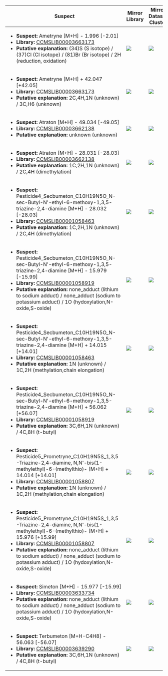 | Suspect | Mirror Library | Mirror Dataset Cluster | Image |
| --- | --- | --- | --- |
| <ul><li><b>Suspect:</b> Ametryne [M+H] -   1.996 [-2.01]</li><li><b>Library:</b> [CCMSLIB00003663173](https://gnps.ucsd.edu/ProteoSAFe/gnpslibraryspectrum.jsp?SpectrumID=CCMSLIB00003663173)</li><li><b>Putative explanation:</b> (34)S (S isotope) / (37)Cl (Cl isotope) / (81)Br (Br isotope) / 2H (reduction, oxidation)</li></ul> | ![](https://metabolomics-usi.ucsd.edu/svg/mirror?usi1=mzspec:MSV000080604:Pesticide_Mix4_pos.mzXML:scan:1558&usi2=mzspec:GNPSLIBRARY:CCMSLIB00003663173&mz_min=50&mz_max=500) | ![](https://metabolomics-usi.ucsd.edu/svg/mirror?usi1=mzspec:MSV000080604:Pesticide_Mix4_pos.mzXML:scan:1558&usi2=mzspec:MSV000084314:MSV000080604.mgf:scan:237&mz_min=50&mz_max=500) | [View USI](https://metabolomics-usi.ucsd.edu/svg/?usi=mzspec:MSV000080604:Pesticide_Mix4_pos.mzXML:scan:1558&mz_min=50&mz_max=500)| 
| <ul><li><b>Suspect:</b> Ametryne [M+H] +  42.047 [+42.05]</li><li><b>Library:</b> [CCMSLIB00003663173](https://gnps.ucsd.edu/ProteoSAFe/gnpslibraryspectrum.jsp?SpectrumID=CCMSLIB00003663173)</li><li><b>Putative explanation:</b> 2C,4H,1N (unknown) / 3C,H6 (unknown)</li></ul> | ![](https://metabolomics-usi.ucsd.edu/svg/mirror?usi1=mzspec:MSV000080604:Pesticide_Mix5_pos.mzXML:scan:1803&usi2=mzspec:GNPSLIBRARY:CCMSLIB00003663173&mz_min=50&mz_max=500) | ![](https://metabolomics-usi.ucsd.edu/svg/mirror?usi1=mzspec:MSV000080604:Pesticide_Mix5_pos.mzXML:scan:1803&usi2=mzspec:MSV000084314:MSV000080604.mgf:scan:237&mz_min=50&mz_max=500) | [View USI](https://metabolomics-usi.ucsd.edu/svg/?usi=mzspec:MSV000080604:Pesticide_Mix5_pos.mzXML:scan:1803&mz_min=50&mz_max=500)| 
| <ul><li><b>Suspect:</b> Atraton [M+H] -  49.034 [-49.05]</li><li><b>Library:</b> [CCMSLIB00003662138](https://gnps.ucsd.edu/ProteoSAFe/gnpslibraryspectrum.jsp?SpectrumID=CCMSLIB00003662138)</li><li><b>Putative explanation:</b> unknown (unknown)</li></ul> | ![](https://metabolomics-usi.ucsd.edu/svg/mirror?usi1=mzspec:MSV000080616:Pesticide_Mix1_pos_14k.mzXML:scan:45&usi2=mzspec:GNPSLIBRARY:CCMSLIB00003662138&mz_min=50&mz_max=500) | ![](https://metabolomics-usi.ucsd.edu/svg/mirror?usi1=mzspec:MSV000080616:Pesticide_Mix1_pos_14k.mzXML:scan:45&usi2=mzspec:MSV000084314:MSV000080616.mgf:scan:409&mz_min=50&mz_max=500) | [View USI](https://metabolomics-usi.ucsd.edu/svg/?usi=mzspec:MSV000080616:Pesticide_Mix1_pos_14k.mzXML:scan:45&mz_min=50&mz_max=500)| 
| <ul><li><b>Suspect:</b> Atraton [M+H] -  28.031 [-28.03]</li><li><b>Library:</b> [CCMSLIB00003662138](https://gnps.ucsd.edu/ProteoSAFe/gnpslibraryspectrum.jsp?SpectrumID=CCMSLIB00003662138)</li><li><b>Putative explanation:</b> 1C,2H,1N (unknown) / 2C,4H (dimethylation)</li></ul> | ![](https://metabolomics-usi.ucsd.edu/svg/mirror?usi1=mzspec:MSV000080616:Pesticide_Mix4_Pos_14k.mzXML:scan:2080&usi2=mzspec:GNPSLIBRARY:CCMSLIB00003662138&mz_min=50&mz_max=500) | ![](https://metabolomics-usi.ucsd.edu/svg/mirror?usi1=mzspec:MSV000080616:Pesticide_Mix4_Pos_14k.mzXML:scan:2080&usi2=mzspec:MSV000084314:MSV000080616.mgf:scan:409&mz_min=50&mz_max=500) | [View USI](https://metabolomics-usi.ucsd.edu/svg/?usi=mzspec:MSV000080616:Pesticide_Mix4_Pos_14k.mzXML:scan:2080&mz_min=50&mz_max=500)| 
| <ul><li><b>Suspect:</b> Pesticide4_Secbumeton_C10H19N5O_N-sec-Butyl-N'-ethyl-6-methoxy-1,3,5-triazine-2,4-diamine [M+H] -  28.032 [-28.03]</li><li><b>Library:</b> [CCMSLIB00001058463](https://gnps.ucsd.edu/ProteoSAFe/gnpslibraryspectrum.jsp?SpectrumID=CCMSLIB00001058463)</li><li><b>Putative explanation:</b> 1C,2H,1N (unknown) / 2C,4H (dimethylation)</li></ul> | ![](https://metabolomics-usi.ucsd.edu/svg/mirror?usi1=mzspec:MSV000080604:Pesticide_Mix4_pos.mzXML:scan:1792&usi2=mzspec:GNPSLIBRARY:CCMSLIB00001058463&mz_min=50&mz_max=500) | ![](https://metabolomics-usi.ucsd.edu/svg/mirror?usi1=mzspec:MSV000080604:Pesticide_Mix4_pos.mzXML:scan:1792&usi2=mzspec:MSV000084314:MSV000080604.mgf:scan:217&mz_min=50&mz_max=500) | [View USI](https://metabolomics-usi.ucsd.edu/svg/?usi=mzspec:MSV000080604:Pesticide_Mix4_pos.mzXML:scan:1792&mz_min=50&mz_max=500)| 
| <ul><li><b>Suspect:</b> Pesticide4_Secbumeton_C10H19N5O_N-sec-Butyl-N'-ethyl-6-methoxy-1,3,5-triazine-2,4-diamine [M+H] -  15.979 [-15.99]</li><li><b>Library:</b> [CCMSLIB00001058919](https://gnps.ucsd.edu/ProteoSAFe/gnpslibraryspectrum.jsp?SpectrumID=CCMSLIB00001058919)</li><li><b>Putative explanation:</b> none_adduct (lithium to sodium adduct) / none_adduct (sodium to potassium adduct) / 1O (hydoxylation,N-oxide,S-oxide)</li></ul> | ![](https://metabolomics-usi.ucsd.edu/svg/mirror?usi1=mzspec:MSV000080605:Pesticide_mix7_BA7_01_8697.mzXML:scan:78&usi2=mzspec:GNPSLIBRARY:CCMSLIB00001058919&mz_min=50&mz_max=500) | ![](https://metabolomics-usi.ucsd.edu/svg/mirror?usi1=mzspec:MSV000080605:Pesticide_mix7_BA7_01_8697.mzXML:scan:78&usi2=mzspec:MSV000084314:MSV000080605.mgf:scan:271&mz_min=50&mz_max=500) | [View USI](https://metabolomics-usi.ucsd.edu/svg/?usi=mzspec:MSV000080605:Pesticide_mix7_BA7_01_8697.mzXML:scan:78&mz_min=50&mz_max=500)| 
| <ul><li><b>Suspect:</b> Pesticide4_Secbumeton_C10H19N5O_N-sec-Butyl-N'-ethyl-6-methoxy-1,3,5-triazine-2,4-diamine [M+H] +  14.015 [+14.01]</li><li><b>Library:</b> [CCMSLIB00001058463](https://gnps.ucsd.edu/ProteoSAFe/gnpslibraryspectrum.jsp?SpectrumID=CCMSLIB00001058463)</li><li><b>Putative explanation:</b> 1N (unknown) / 1C,2H (methylation,chain elongation)</li></ul> | ![](https://metabolomics-usi.ucsd.edu/svg/mirror?usi1=mzspec:MSV000080604:Pesticide_Mix4_pos.mzXML:scan:934&usi2=mzspec:GNPSLIBRARY:CCMSLIB00001058463&mz_min=50&mz_max=500) | ![](https://metabolomics-usi.ucsd.edu/svg/mirror?usi1=mzspec:MSV000080604:Pesticide_Mix4_pos.mzXML:scan:934&usi2=mzspec:MSV000084314:MSV000080604.mgf:scan:217&mz_min=50&mz_max=500) | [View USI](https://metabolomics-usi.ucsd.edu/svg/?usi=mzspec:MSV000080604:Pesticide_Mix4_pos.mzXML:scan:934&mz_min=50&mz_max=500)| 
| <ul><li><b>Suspect:</b> Pesticide4_Secbumeton_C10H19N5O_N-sec-Butyl-N'-ethyl-6-methoxy-1,3,5-triazine-2,4-diamine [M+H] +  56.062 [+56.07]</li><li><b>Library:</b> [CCMSLIB00001058919](https://gnps.ucsd.edu/ProteoSAFe/gnpslibraryspectrum.jsp?SpectrumID=CCMSLIB00001058919)</li><li><b>Putative explanation:</b> 3C,6H,1N (unknown) / 4C,8H (t-butyl)</li></ul> | ![](https://metabolomics-usi.ucsd.edu/svg/mirror?usi1=mzspec:MSV000080605:Pesticide_mix4_BA4_01_8694.mzXML:scan:322&usi2=mzspec:GNPSLIBRARY:CCMSLIB00001058919&mz_min=50&mz_max=500) | ![](https://metabolomics-usi.ucsd.edu/svg/mirror?usi1=mzspec:MSV000080605:Pesticide_mix4_BA4_01_8694.mzXML:scan:322&usi2=mzspec:MSV000084314:MSV000080605.mgf:scan:271&mz_min=50&mz_max=500) | [View USI](https://metabolomics-usi.ucsd.edu/svg/?usi=mzspec:MSV000080605:Pesticide_mix4_BA4_01_8694.mzXML:scan:322&mz_min=50&mz_max=500)| 
| <ul><li><b>Suspect:</b> Pesticide5_Prometryne_C10H19N5S_1,3,5-Triazine-2,4-diamine, N,N'-bis(1-methylethyl)-6-(methylthio)- [M+H] +  14.014 [+14.01]</li><li><b>Library:</b> [CCMSLIB00001058807](https://gnps.ucsd.edu/ProteoSAFe/gnpslibraryspectrum.jsp?SpectrumID=CCMSLIB00001058807)</li><li><b>Putative explanation:</b> 1N (unknown) / 1C,2H (methylation,chain elongation)</li></ul> | ![](https://metabolomics-usi.ucsd.edu/svg/mirror?usi1=mzspec:MSV000080605:Pesticide_mix4_BA4_01_8694.mzXML:scan:354&usi2=mzspec:GNPSLIBRARY:CCMSLIB00001058807&mz_min=50&mz_max=500) | ![](https://metabolomics-usi.ucsd.edu/svg/mirror?usi1=mzspec:MSV000080605:Pesticide_mix4_BA4_01_8694.mzXML:scan:354&usi2=mzspec:MSV000084314:MSV000080605.mgf:scan:306&mz_min=50&mz_max=500) | [View USI](https://metabolomics-usi.ucsd.edu/svg/?usi=mzspec:MSV000080605:Pesticide_mix4_BA4_01_8694.mzXML:scan:354&mz_min=50&mz_max=500)| 
| <ul><li><b>Suspect:</b> Pesticide5_Prometryne_C10H19N5S_1,3,5-Triazine-2,4-diamine, N,N'-bis(1-methylethyl)-6-(methylthio)- [M+H] +  15.976 [+15.99]</li><li><b>Library:</b> [CCMSLIB00001058807](https://gnps.ucsd.edu/ProteoSAFe/gnpslibraryspectrum.jsp?SpectrumID=CCMSLIB00001058807)</li><li><b>Putative explanation:</b> none_adduct (lithium to sodium adduct) / none_adduct (sodium to potassium adduct) / 1O (hydoxylation,N-oxide,S-oxide)</li></ul> | ![](https://metabolomics-usi.ucsd.edu/svg/mirror?usi1=mzspec:MSV000080605:Pesticide_mix7_BA7_01_8697.mzXML:scan:63&usi2=mzspec:GNPSLIBRARY:CCMSLIB00001058807&mz_min=50&mz_max=500) | ![](https://metabolomics-usi.ucsd.edu/svg/mirror?usi1=mzspec:MSV000080605:Pesticide_mix7_BA7_01_8697.mzXML:scan:63&usi2=mzspec:MSV000084314:MSV000080605.mgf:scan:306&mz_min=50&mz_max=500) | [View USI](https://metabolomics-usi.ucsd.edu/svg/?usi=mzspec:MSV000080605:Pesticide_mix7_BA7_01_8697.mzXML:scan:63&mz_min=50&mz_max=500)| 
| <ul><li><b>Suspect:</b> Simeton [M+H] -  15.977 [-15.99]</li><li><b>Library:</b> [CCMSLIB00003633734](https://gnps.ucsd.edu/ProteoSAFe/gnpslibraryspectrum.jsp?SpectrumID=CCMSLIB00003633734)</li><li><b>Putative explanation:</b> none_adduct (lithium to sodium adduct) / none_adduct (sodium to potassium adduct) / 1O (hydoxylation,N-oxide,S-oxide)</li></ul> | ![](https://metabolomics-usi.ucsd.edu/svg/mirror?usi1=mzspec:MSV000080604:Pesticide_Mix5_pos.mzXML:scan:1259&usi2=mzspec:GNPSLIBRARY:CCMSLIB00003633734&mz_min=50&mz_max=500) | ![](https://metabolomics-usi.ucsd.edu/svg/mirror?usi1=mzspec:MSV000080604:Pesticide_Mix5_pos.mzXML:scan:1259&usi2=mzspec:MSV000084314:MSV000080604.mgf:scan:68&mz_min=50&mz_max=500) | [View USI](https://metabolomics-usi.ucsd.edu/svg/?usi=mzspec:MSV000080604:Pesticide_Mix5_pos.mzXML:scan:1259&mz_min=50&mz_max=500)| 
| <ul><li><b>Suspect:</b> Terbumeton [M+H-C4H8] -  56.063 [-56.07]</li><li><b>Library:</b> [CCMSLIB00003639290](https://gnps.ucsd.edu/ProteoSAFe/gnpslibraryspectrum.jsp?SpectrumID=CCMSLIB00003639290)</li><li><b>Putative explanation:</b> 3C,6H,1N (unknown) / 4C,8H (t-butyl)</li></ul> | ![](https://metabolomics-usi.ucsd.edu/svg/mirror?usi1=mzspec:MSV000080605:Pesticide_mix7_BA7_01_8697.mzXML:scan:63&usi2=mzspec:GNPSLIBRARY:CCMSLIB00003639290&mz_min=50&mz_max=500) | ![](https://metabolomics-usi.ucsd.edu/svg/mirror?usi1=mzspec:MSV000080605:Pesticide_mix7_BA7_01_8697.mzXML:scan:63&usi2=mzspec:MSV000084314:MSV000080605.mgf:scan:24&mz_min=50&mz_max=500) | [View USI](https://metabolomics-usi.ucsd.edu/svg/?usi=mzspec:MSV000080605:Pesticide_mix7_BA7_01_8697.mzXML:scan:63&mz_min=50&mz_max=500)| 